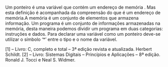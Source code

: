 Um ponteiro é uma variável que contém um endereço de memória . Mas esta definição é acompanhada da compreensão do que é um endereço de memória.A memória é um conjunto de elementos que armazena informação.
Um programa é um conjunto de informações armazenadas na memória, desta maneira podemos dividir um programa em duas categorias: instruções e dados. Para declarar uma variável como um ponteiro deve-se utilizar o símbolo ‘*’ entre o tipo e o nome da variável. 

[1] – Livro: C, completo e total – 3ª edição revista e atualizada. Herbert Schildt.
[2] – Livro: Sistemas Digitais – Princípios e Aplicações – 8ª edição. Ronald J. Tocci e Neal S. Widmer.
